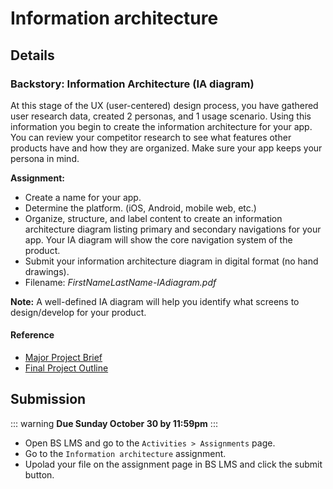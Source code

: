 # Information architecture

## Details


### Backstory: Information Architecture (IA diagram)

At this stage of the UX (user-centered) design process, you have gathered user research data, created 2 personas, and 1 usage scenario. Using this information you begin to create the information architecture for your app. You can review your competitor research to see what features other products have and how they are organized. Make sure your app keeps your persona in mind.

**Assignment:**

- Create a name for your app.
- Determine the platform. (iOS, Android, mobile web, etc.)
- Organize, structure, and label content to create an information architecture diagram listing primary and secondary navigations for your app. Your IA diagram will show the core navigation system of the product. 
- Submit your information architecture diagram in digital format (no hand drawings).
- Filename: _FirstNameLastName-IAdiagram.pdf_


**Note:** A well-defined IA diagram will help you identify what screens to design/develop for your product.    


#### Reference
-  [Major Project Brief](project-brief.md)
- [Final Project Outline](proj.md)


## Submission

::: warning
**Due Sunday October 30 by 11:59pm**
:::

- Open BS LMS and go to the `Activities > Assignments` page.
- Go to the `Information architecture` assignment.
- Upolad your file on the assignment page in BS LMS and click the submit button. 